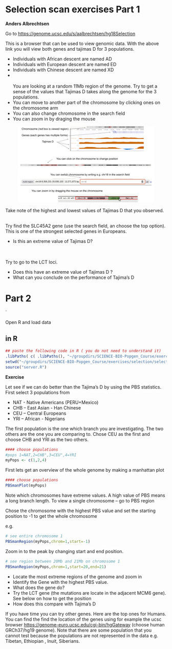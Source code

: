 
# Selection scan exercises Part 1
**Anders Albrechtsen**

  
Go to https://genome.ucsc.edu/s/aalbrechtsen/hg18Selection




This is a browser that can be used to view genomic data. With the above link you will view both genes and tajimas D for 3 populations. 
 - Individuals with African descent are named AD
 - Individuals with European descent are named ED
 - Individuals with Chinese descent are named XD
 - <br/><br/>
You are looking at a random 11Mb region of the genome. Try to get a sense of the values that Tajimas D takes along the genome for the 3 populations.
 - You can move to another part of the chromosome by clicking ones on the chromosome arm 
 - You can also change chromosome in the search field
 - You can zoom in by draging the mouse
 <figure>
  <img  src="browser.png" alt="" width=800 title="">
 </figure>
 


Take note of the highest and lowest values of Tajimas D that you observed. 
<br/><br/>
  

Try find the SLC45A2 gene (use the search field, an choose the top option). This is one of the strongest selected genes in Europeans. 
 - Is this an extreme value of Tajimas D?

<br/><br/>
Try to go to the LCT loci. 
 - Does this have an extreme value of Tajimas D ?
 - What can you conclude on the performance of Tajima’s D

# Part 2
`


Open R and load data
## in R 
```R
## paste the following code in R ( you do not need to understand it)
.libPaths( c( .libPaths(), "~/groupdirs/SCIENCE-BIO-Popgen_Course/exercises/Rlib/") )
setwd("~/groupdirs/SCIENCE-BIO-Popgen_Course/exercises/selection/selectionScan")
source("server.R")

```

**Exercise**

Let see if we can do better than the Tajima’s D by using the PBS statistics. First select 3 populations from 
  - NAT - Native Americans (PERU+Mexico)
  - CHB – East Asian - Han Chinese
  - CEU – Central Europeans
  - YRI – African - Nigerians
  
The first population is the one which branch you are investigating. The two others are the one you are comparing to. Chose CEU as the first and choose CHB and YRI as the two others. 


```R
#### choose populations
#pops 1=NAT,2=CHB",3=CEU",4=YRI
myPops <- c(1,2,4)
```


First lets get an overview of the whole genome by making a manhattan plot




```R
#### choose populations
PBSmanPlot(myPops)
```

Note which chromosomes have extreme values. A high value of PBS means a long branch length. 
To view a single chromosome – go to PBS region

Chose the chromosome with the highest PBS value and set the starting position to -1 to get the whole chromosome

e.g. 


```R
# see entire chromosome 1
PBSmanRegion(myPops,chrom=1,start=-1)
```

Zoom in to the peak by changing start and end position. 

```R
# see region between 20Mb and 21Mb on chromosome 1
PBSmanRegion(myPops,chrom=1,start=20,end=21)
```

  - Locate the most extreme regions of the genome and zoom in
  - Identify the Gene with the highest PBS value.  
  - What does the gene do?
  - Try the LCT gene (the mutations are locate in the adjacent MCM6 gene). See below on how to get the position
  - How does this compare with Tajima’s D
  
If you have time you can try other genes. Here are the top ones for Humans. You can find the find the location of the genes using for example the ucsc browser https://genome-euro.ucsc.edu/cgi-bin/hgGateway   (choose human GRCh37/hg19 genome). Note that there are some population that you cannot test because the populations are not represented in the data e.g. Tibetan, Ethiopian , Inuit, Siberians.








